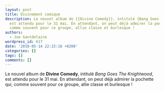 ```yaml
---
layout: post
title: Divinement comique
description: Le nouvel album de {{Divine Comedy}}, intitulé {Bang Goes The Knightwood},
  est attendu pour le 31 mai. En attendant, on peut déjà admirer la pochette qui,
  comme souvent pour ce groupe, allie classe et burlesque !
authors:
  - Joe Gantdelaine
wordpress_id: 617
date: '2010-05-14 22:15:16 +0200'
categories: []
tags: []
comments: []
---
```

Le nouvel album de __Divine Comedy__, intitulé *Bang Goes The Knightwood*, est attendu pour le 31 mai. En attendant, on peut déjà admirer la pochette qui, comme souvent pour ce groupe, allie classe et burlesque !

